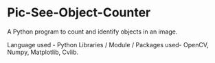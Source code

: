 # Pic-See-Object-Counter
A Python program to count and identify objects in an image.

Language used - Python
Libraries / Module / Packages used- OpenCV, Numpy, Matplotlib, Cvlib.
                                        
